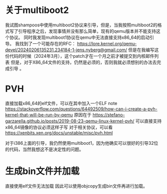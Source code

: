 # 关于multiboot2
我试图shampoos中使用multiboot2协议来引导，但是，当我按照multiboot2的格式写了引导程序之后，发现事情并没有那么简单，现有的qemu版本并不能支持这个协议。
同时我发现multiboot1协议在qemu中无法直接支持x86_64的启动引导。
我找到了一个可能存在的RFC：
https://lore.kernel.org/qemu-devel/20240206135231.234184-1-jens.nyberg@gmail.com/
但是在我编写这份代码的时候（2024年3月），这个patch才在一个月之前才被提交到内核邮件列表
但是，对于X86_64文件的支持，仍然是必须的，否则我就必须想别的办法去完成引导 。

# PVH
直接加载x86_64的elf文件，可以在其中加入一个ELF note
https://stackoverflow.com/questions/64492509/how-can-i-create-a-pvh-kernel-that-will-be-run-by-qemu
原因在于
https://stefano-garzarella.github.io/posts/2019-08-23-qemu-linux-kernel-pvh/
可以直接支持x86_64镜像的协议必须这样子写
对于相关协议，可以看
https://xenbits.xen.org/docs/unstable/misc/pvh.html

对于i386上面的引导，我仍然使用multiboot1，因为他确实可以很好的引导32位的代码，当然我想这不是决定性的问题。

# 生成bin文件并加载
直接使用elf文件无法加载
因此可以使用objcopy生成bin文件再进行加载。